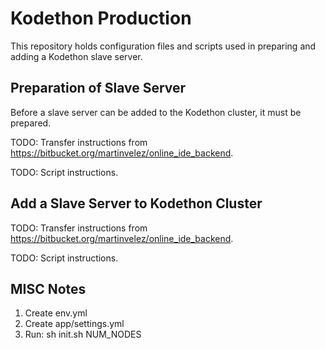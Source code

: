 # Kodethon Production

This repository holds configuration files and scripts used in preparing and
adding a Kodethon slave server.

## Preparation of Slave Server

Before a slave server can be added to the Kodethon cluster, it must be prepared. 

TODO: Transfer instructions from https://bitbucket.org/martinvelez/online_ide_backend.

TODO: Script instructions.

## Add a Slave Server to Kodethon Cluster

TODO: Transfer instructions from https://bitbucket.org/martinvelez/online_ide_backend.

TODO: Script instructions.

## MISC Notes

1. Create env.yml
2. Create app/settings.yml
3. Run: sh init.sh NUM_NODES
